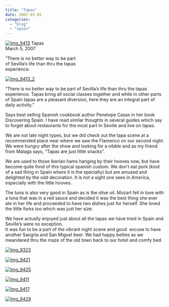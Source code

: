 ```yaml
---
title: "Tapas"
date: 2007-03-05
categories: 
  - "blog"
  - "spain"
---
```


 [![Img_9413](https://pub-ac94b3f306b24c0dba4238943c97f2e1.r2.dev/2008/04/16/img_9413.png "Img_9413")](https://pub-ac94b3f306b24c0dba4238943c97f2e1.r2.dev/photos/uncategorized/2008/04/16/img_9413.png) Tapas  
March 5, 2007

“There is no better way to be part  
of Sevilla’s life than thru the tapas  
experience.

<!--more-->

[![Img_9413_2](https://pub-ac94b3f306b24c0dba4238943c97f2e1.r2.dev/2008/04/16/img_9413_2.png "Img_9413_2")](https://pub-ac94b3f306b24c0dba4238943c97f2e1.r2.dev/photos/uncategorized/2008/04/16/img_9413_2.png)

“There is no better way to be part of Sevilla’s life than thru the tapas experience. Tapas bring all social classes together and while in other parts of Spain tapas are a pleasant diversion, here they are an integral part of daily activity.”

Says best selling Spanish cookbook author Penelope Casas in her book Discovering Spain. I have read similar thoughts in several guides which say to forget about restaurants for the most part in Seville and live on tapas.

We are not late night types, but we did check out the tapa scene at a recommended place near where we saw the Flamenco on our second night. We were hungry after the show and looking for a nibble and as my friend from Malaga says, “Tapas are just little snacks”.

We are used to those Iberian hams hanging by their hooves now, but have become quite fond of this typical spanish custom. We don’t eat pork (kind of a sad thing in Spain where it is the specialty) but are amused and delighted by the odd decoration. It is not a sight one sees in America, especially with the little hooves.

The tuna is also very good in Spain as is the olive oil. Mozart fell in love with a tuna that was in a red sauce and decided it was the best thing she ever ate in her life and proceeded to have two dishes just for herself. She loved the little forks too which was just her size.

We have actually enjoyed just about all the tapas we have tried in Spain and Seville’s were no exception.  
It was fun to be a part of the vibrant night scene and good  excuse to have another Sangria and San Miguel beer. We had happy bellies as we meandered thru the maze of the old town back to our hotel and comfy bed.

[![Img_9323](https://pub-ac94b3f306b24c0dba4238943c97f2e1.r2.dev/2008/04/16/img_9323.png "Img_9323")](https://pub-ac94b3f306b24c0dba4238943c97f2e1.r2.dev/photos/uncategorized/2008/04/16/img_9323.png)

[![Img_9421](https://pub-ac94b3f306b24c0dba4238943c97f2e1.r2.dev/2008/04/16/img_9421.png "Img_9421")](https://pub-ac94b3f306b24c0dba4238943c97f2e1.r2.dev/photos/uncategorized/2008/04/16/img_9421.png)

[![Img_9425](https://pub-ac94b3f306b24c0dba4238943c97f2e1.r2.dev/2008/04/16/img_9425.png "Img_9425")](https://pub-ac94b3f306b24c0dba4238943c97f2e1.r2.dev/photos/uncategorized/2008/04/16/img_9425.png)

[![Img_9411](https://pub-ac94b3f306b24c0dba4238943c97f2e1.r2.dev/2008/04/16/img_9411.png "Img_9411")](https://pub-ac94b3f306b24c0dba4238943c97f2e1.r2.dev/photos/uncategorized/2008/04/16/img_9411.png)

[![Img_9417](https://pub-ac94b3f306b24c0dba4238943c97f2e1.r2.dev/2008/04/16/img_9417.png "Img_9417")](https://pub-ac94b3f306b24c0dba4238943c97f2e1.r2.dev/photos/uncategorized/2008/04/16/img_9417.png)

[![Img_9429](https://pub-ac94b3f306b24c0dba4238943c97f2e1.r2.dev/2008/04/16/img_9429.png "Img_9429")](https://pub-ac94b3f306b24c0dba4238943c97f2e1.r2.dev/photos/uncategorized/2008/04/16/img_9429.png)
